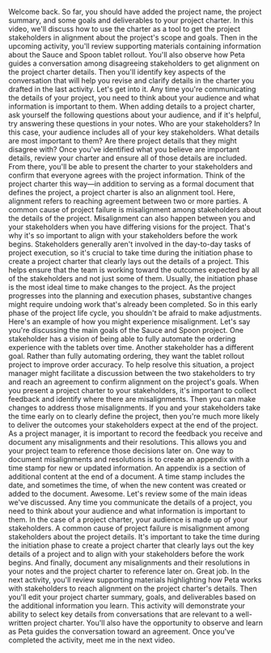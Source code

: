 Welcome back. So far, you should have added the project name, the project
summary, and some goals and deliverables to your project charter. In this video,
we'll discuss how to use the charter as a tool to get the project stakeholders
in alignment about the project's scope and goals. Then in the upcoming activity,
you'll review supporting materials containing information about the Sauce and
Spoon tablet rollout. You'll also observe how Peta guides a conversation among
disagreeing stakeholders to get alignment on the project charter details. Then
you'll identify key aspects of the conversation that will help you revise and
clarify details in the charter you drafted in the last activity.  Let's get into
it. Any time you're communicating the details of your project, you need to think
about your audience and what information is important to them. When adding
details to a project charter, ask yourself the following questions about your
audience, and if it's helpful, try answering these questions in your notes. Who
are your stakeholders? In this case, your audience includes all of your key
stakeholders. What details are most important to them? Are there project details
that they might disagree with? Once you've identified what you believe are
important details, review your charter and ensure all of those details are
included. From there, you'll be able to present the charter to your stakeholders
and confirm that everyone agrees with the project information. Think of the
project charter this way—in addition to serving as a formal document that
defines the project, a project charter is also an alignment tool. Here,
alignment refers to reaching agreement between two or more parties. A common
cause of project failure is misalignment among stakeholders about the details of
the project. Misalignment can also happen between you and your stakeholders when
you have differing visions for the project. That's why it's so important to
align with your stakeholders before the work begins. Stakeholders generally
aren't involved in the day-to-day tasks of project execution, so it's crucial to
take time during the initiation phase to create a project charter that clearly
lays out the details of a project. This helps ensure that the team is working
toward the outcomes expected by all of the stakeholders and not just some of
them. Usually, the initiation phase is the most ideal time to make changes to
the project. As the project progresses into the planning and execution phases,
substantive changes might require undoing work that's already been completed. So
in this early phase of the project life cycle, you shouldn't be afraid to make
adjustments. Here's an example of how you might experience misalignment. Let's
say you're discussing the main goals of the Sauce and Spoon project. One
stakeholder has a vision of being able to fully automate the ordering experience
with the tablets over time. Another stakeholder has a different goal. Rather
than fully automating ordering, they want the tablet rollout project to improve
order accuracy. To help resolve this situation, a project manager might
facilitate a discussion between the two stakeholders to try and reach an
agreement to confirm alignment on the project's goals. When you present a
project charter to your stakeholders, it's important to collect feedback and
identify where there are misalignments. Then you can make changes to address
those misalignments. If you and your stakeholders take the time early on to
clearly define the project, then you're much more likely to deliver the outcomes
your stakeholders expect at the end of the project. As a project manager, it is
important to record the feedback you receive and document any misalignments and
their resolutions. This allows you and your project team to reference those
decisions later on. One way to document misalignments and resolutions is to
create an appendix with a time stamp for new or updated information. An appendix
is a section of additional content at the end of a document. A time stamp
includes the date, and sometimes the time, of when the new content was created
or added to the document. Awesome. Let's review some of the main ideas we've
discussed. Any time you communicate the details of a project, you need to think
about your audience and what information is important to them. In the case of a
project charter, your audience is made up of your stakeholders. A common cause
of project failure is misalignment among stakeholders about the project details.
It's important to take the time during the initiation phase to create a project
charter that clearly lays out the key details of a project and to align with
your stakeholders before the work begins. And finally, document any
misalignments and their resolutions in your notes and the project charter to
reference later on. Great job. In the next activity, you'll review supporting
materials highlighting how Peta works with stakeholders to reach alignment on
the project charter's details. Then you'll edit your project charter summary,
goals, and deliverables based on the additional information you learn. This
activity will demonstrate your ability to select key details from conversations
that are relevant to a well-written project charter. You'll also have the
opportunity to observe and learn as Peta guides the conversation toward an
agreement. Once you've completed the activity, meet me in the next video.